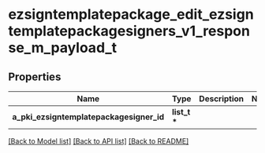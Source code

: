 # ezsigntemplatepackage_edit_ezsigntemplatepackagesigners_v1_response_m_payload_t

## Properties
Name | Type | Description | Notes
------------ | ------------- | ------------- | -------------
**a_pki_ezsigntemplatepackagesigner_id** | **list_t \*** |  | 

[[Back to Model list]](../README.md#documentation-for-models) [[Back to API list]](../README.md#documentation-for-api-endpoints) [[Back to README]](../README.md)


